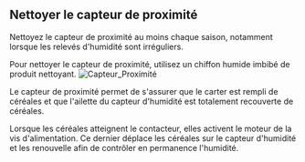Nettoyer le capteur de proximité
------------------------
Nettoyez le capteur de proximité au moins chaque saison, notamment lorsque les relevés d'humidité sont irréguliers.

Pour nettoyer le capteur de proximité, utilisez un chiffon humide imbibé de produit nettoyant.
![Capteur_Proximité](../images/s_capteur_proximité.jpg)

Le capteur de proximité permet de s'assurer que le carter est rempli de céréales et que l'ailette du capteur d'humidité est totalement recouverte de céréales. 

Lorsque les céréales atteignent le contacteur, elles activent le moteur de la vis d'alimentation. Ce dernier déplace les céréales sur le capteur d'humidité et les renouvelle afin de contrôler en permanence l'humidité. 